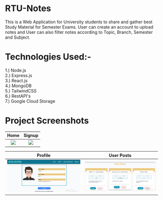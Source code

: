 # RTU-Notes
This is a Web Application for University students to share and gather best Study Material for Semester Exams. User can create an account to upload notes and User can also filter notes according to Topic, Branch, Semester and Subject.

# Technologies Used:-
1.) Node.js
<br />
2.) Express.js
<br />
3.) React.js
<br />
4.) MongoDB
<br />
5.) TailwindCSS
<br />
6.) RestAPI's
<br />
7.) Google Cloud Storage
<br />



# Project Screenshots

Home             |  Signup
:-------------------------:|:-------------------------:
![](https://github.com/Uditp11/RTU-Notes/blob/main/screenshots/home%20page.PNG)  |  ![](https://github.com/Uditp11/RTU-Notes/blob/main/screenshots/registerform.PNG)


Profile             |  User Posts
:-------------------------:|:-------------------------:
![](https://github.com/manishmotwani2002/RTU-Notes/blob/main/screenshots/profile.PNG)  |  ![](https://github.com/manishmotwani2002/RTU-Notes/blob/main/screenshots/profile%20posts.PNG)
